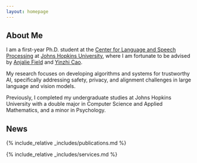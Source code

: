 ```yaml
---
layout: homepage
---
```


## About Me

I am a first-year Ph.D. student at the [Center for Language and Speech Processing](https://www.clsp.jhu.edu/) at [Johns Hopkins University](https://www.jhu.edu/), where I am fortunate to be advised by [Anjalie Field](https://anjalief.github.io/) and [Yinzhi Cao](https://yinzhicao.org/).

My research focuses on developing algorithms and systems for trustworthy AI, specifically addressing safety, privacy, and alignment challenges in large language and vision models.

Previously, I completed my undergraduate studies at Johns Hopkins University with a double major in Computer Science and Applied Mathematics, and a minor in Psychology.

## News


{% include_relative _includes/publications.md %}

{% include_relative _includes/services.md %}
